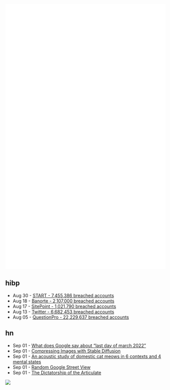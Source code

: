 ![Metrics](https://raw.githubusercontent.com/phixion/phixion/master/metrics.svg)

## hibp

<!--
for https://github.com/phixion/phixion/blob/main/.github/workflows/feeds.yml
-->
<!--START_SECTION:haveibeenpwnd-->
- Aug 30 - [START - 7,455,386 breached accounts](https://haveibeenpwned.com/PwnedWebsites#Start)
- Aug 18 - [Banorte - 2,107,000 breached accounts](https://haveibeenpwned.com/PwnedWebsites#Banorte)
- Aug 17 - [SitePoint - 1,021,790 breached accounts](https://haveibeenpwned.com/PwnedWebsites#SitePoint)
- Aug 13 - [Twitter - 6,682,453 breached accounts](https://haveibeenpwned.com/PwnedWebsites#Twitter)
- Aug 05 - [QuestionPro - 22,229,637 breached accounts](https://haveibeenpwned.com/PwnedWebsites#QuestionPro)
<!--END_SECTION:haveibeenpwnd-->

## hn

<!--
for https://github.com/phixion/phixion/blob/main/.github/workflows/feeds.yml
-->
<!--START_SECTION:hn-->
- Sep 01 - [What does Google say about “last day of march 2022”](https://www.google.com/search?q=last+day+of+march+2022)
- Sep 01 - [Compressing Images with Stable Diffusion](https://www.stavros.io/posts/compressing-images-with-stable-diffusion/)
- Sep 01 - [An acoustic study of domestic cat meows in 6 contexts and 4 mental states](https://peerj.com/preprints/27926/)
- Sep 01 - [Random Google Street View](https://randomstreetview.com/)
- Sep 01 - [The Dictatorship of the Articulate](https://florentcrivello.com/index.php/2022/09/01/the-dictatorship-of-the-articulate/)
<!--END_SECTION:hn-->

<!--
for https://yhype.me
-->
![](https://hit.yhype.me/github/profile?user_id=13013670)
